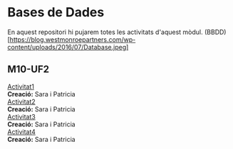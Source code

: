 # Bases de Dades
En aquest repositori hi pujarem totes les activitats d'aquest mòdul.
(BBDD)[https://blog.westmonroepartners.com/wp-content/uploads/2016/07/Database.jpeg]

## M10-UF2
[Activitat1](https://github.com/saracaparros/BBDD/blob/master/M10-UF2/Activitat1/M10-UF2_Activitat1.md)  
  **Creació:** Sara i Patricia  
[Activitat2](https://github.com/saracaparros/BBDD/blob/master/M10-UF2/Activitat2/M10-UF2_Activitat2.md)  
  **Creació:** Sara i Patricia  
[Activitat3](https://github.com/saracaparros/BBDD/blob/master/M10-UF2/Activitat3/M10-UF2_Activitat3.md)  
  **Creació:** Sara i Patricia  
[Activitat4](https://github.com/saracaparros/BBDD/blob/master/M10-UF2/Activitat4/M10-UF2_Activitat4.md)  
  **Creació:** Sara i Patricia  

